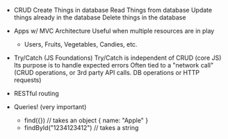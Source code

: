 - CRUD
Create Things in database
Read Things from database
Update things already in the database
Delete things in the database

- Apps w/ MVC Architecture
Useful when multiple resources are in play
  - Users, Fruits, Vegetables, Candies, etc.

- Try/Catch (JS Foundations)
Try/Catch is independent of CRUD (core JS)
Its purpose is to handle expected errors
Often tied to a "network call" (CRUD operations, or 3rd party API calls. DB operations or HTTP requests)


- RESTful routing



- Queries! (very important)
  - find({}) // takes an object { name: "Apple" }
  - findById("1234123412") // takes a string